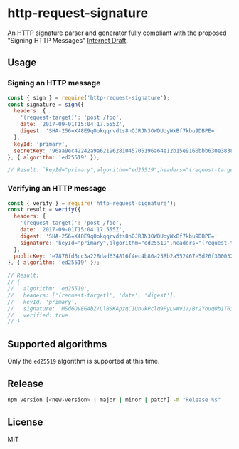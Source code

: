 # http-request-signature
An HTTP signature parser and generator fully compliant with the proposed "Signing HTTP Messages" [Internet Draft](https://www.ietf.org/id/draft-cavage-http-signatures-07.txt).

## Usage

### Signing an HTTP message

```js
const { sign } = require('http-request-signature');
const signature = sign({
  headers: {
    '(request-target)': 'post /foo',
    date: '2017-09-01T15:04:17.555Z',
    digest: 'SHA-256=X48E9qOokqqrvdts8nOJRJN3OWDUoyWxBf7kbu9DBPE='
  },
  keyId: 'primary',
  secretKey: '96aa9ec42242a9a62196281045705196a64e12b15e9160bbb630e38385b82700e7876fd5cc3a228dad634816f4ec4b80a258b2a552467e5d26f30003211bc45d'
}, { algorithm: 'ed25519' });

// Result: `keyId="primary",algorithm="ed25519",headers="(request-target) date digest",signature="MSd6OVEG4bZ/ClBSKApzqC1UbUkPclq9PyLwWv1//Br2YouqOb1T6izcOPWPY9scxWSfLHR4m6d/HThm7MX7Dw=="`
```

### Verifying an HTTP message

```js
const { verify } = require('http-request-signature');
const result = verify({
  headers: {
    '(request-target)': 'post /foo',
    date: '2017-09-01T15:04:17.555Z',
    digest: 'SHA-256=X48E9qOokqqrvdts8nOJRJN3OWDUoyWxBf7kbu9DBPE='
    signature: 'keyId="primary",algorithm="ed25519",headers="(request-target) date digest",signature="MSd6OVEG4bZ/ClBSKApzqC1UbUkPclq9PyLwWv1//Br2YouqOb1T6izcOPWPY9scxWSfLHR4m6d/HThm7MX7Dw=="'
  },
  publicKey: 'e7876fd5cc3a228dad634816f4ec4b80a258b2a552467e5d26f30003211bc45d'
}, { algorithm: 'ed25519' });

// Result:
// {
//   algorithm: 'ed25519',
//   headers: ['(request-target)', 'date', 'digest'],
//   keyId: 'primary',
//   signature: 'MSd6OVEG4bZ/ClBSKApzqC1UbUkPclq9PyLwWv1//Br2YouqOb1T6izcOPWPY9scxWSfLHR4m6d/HThm7MX7Dw==',
//   verified: true
// }
```

## Supported algorithms

Only the `ed25519` algorithm is supported at this time.

## Release
```sh
npm version [<new-version> | major | minor | patch] -m "Release %s"
```

## License
MIT
